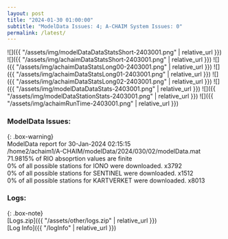 ```yaml
---
layout: post
title: "2024-01-30 01:00:00"
subtitle: "ModelData Issues: 4; A-CHAIM System Issues: 0"
permalink: /latest/
---
```


![]({{ "/assets/img/modelDataDataStatsShort-2403001.png" | relative_url }})
![]({{ "/assets/img/achaimDataStatsShort-2403001.png" | relative_url }})
![]({{ "/assets/img/achaimDataStatsLong00-2403001.png" | relative_url }})
![]({{ "/assets/img/achaimDataStatsLong01-2403001.png" | relative_url }})
![]({{ "/assets/img/achaimDataStatsLong02-2403001.png" | relative_url }})
![]({{ "/assets/img/modelDataDataStats-2403001.png" | relative_url }})
![]({{ "/assets/img/modelDataStationStats-2403001.png" | relative_url }})
![]({{ "/assets/img/achaimRunTime-2403001.png" | relative_url }})


### ModelData Issues:  
  
{: .box-warning}  
 ModelData report for 30-Jan-2024 02:15:15   
 /home2/achaim1/A-CHAIM/modelData/2024/030/02/modelData.mat   
 71.9815% of RIO absoprtion values are finite   
 0% of all possible stations for IONO were downloaded. x3792   
 0% of all possible stations for SENTINEL were downloaded. x1512   
 0% of all possible stations for KARTVERKET were downloaded. x8013   
  


### Logs:  
  
{: .box-note}  
[Logs.zip]({{ "/assets/other/logs.zip" | relative_url }})  
[Log Info]({{ "/logInfo" | relative_url }})  
